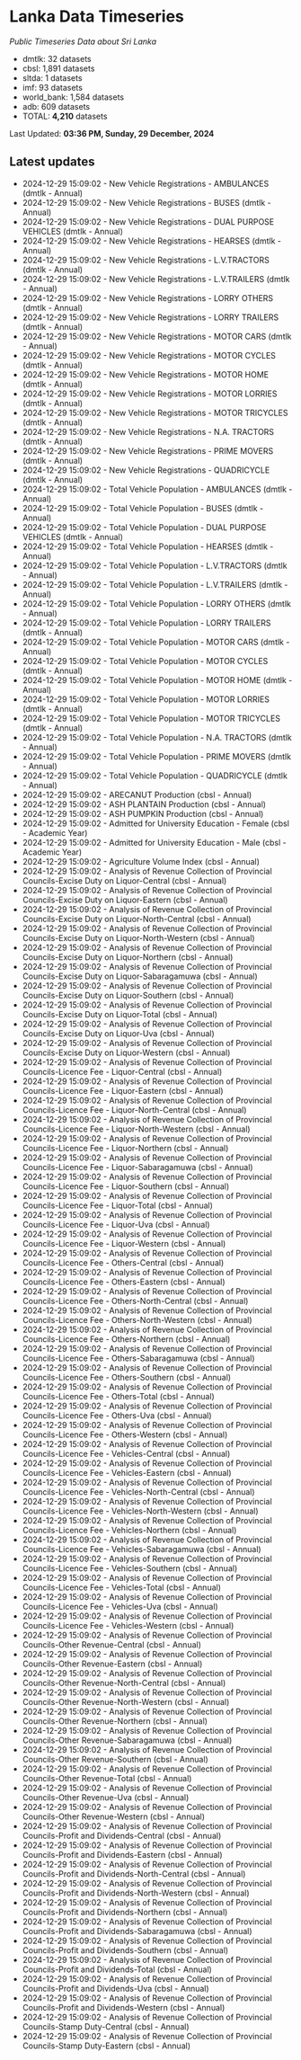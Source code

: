 # Lanka Data Timeseries
*Public Timeseries Data about Sri Lanka*

* dmtlk: 32 datasets
* cbsl: 1,891 datasets
* sltda: 1 datasets
* imf: 93 datasets
* world_bank: 1,584 datasets
* adb: 609 datasets
* TOTAL: **4,210** datasets

Last Updated: **03:36 PM, Sunday, 29 December, 2024**

## Latest updates

* 2024-12-29 15:09:02 - New Vehicle Registrations - AMBULANCES (dmtlk - Annual)
* 2024-12-29 15:09:02 - New Vehicle Registrations - BUSES (dmtlk - Annual)
* 2024-12-29 15:09:02 - New Vehicle Registrations - DUAL PURPOSE VEHICLES (dmtlk - Annual)
* 2024-12-29 15:09:02 - New Vehicle Registrations - HEARSES (dmtlk - Annual)
* 2024-12-29 15:09:02 - New Vehicle Registrations - L.V.TRACTORS (dmtlk - Annual)
* 2024-12-29 15:09:02 - New Vehicle Registrations - L.V.TRAILERS (dmtlk - Annual)
* 2024-12-29 15:09:02 - New Vehicle Registrations - LORRY OTHERS (dmtlk - Annual)
* 2024-12-29 15:09:02 - New Vehicle Registrations - LORRY TRAILERS (dmtlk - Annual)
* 2024-12-29 15:09:02 - New Vehicle Registrations - MOTOR CARS (dmtlk - Annual)
* 2024-12-29 15:09:02 - New Vehicle Registrations - MOTOR CYCLES (dmtlk - Annual)
* 2024-12-29 15:09:02 - New Vehicle Registrations - MOTOR HOME (dmtlk - Annual)
* 2024-12-29 15:09:02 - New Vehicle Registrations - MOTOR LORRIES (dmtlk - Annual)
* 2024-12-29 15:09:02 - New Vehicle Registrations - MOTOR TRICYCLES (dmtlk - Annual)
* 2024-12-29 15:09:02 - New Vehicle Registrations - N.A. TRACTORS (dmtlk - Annual)
* 2024-12-29 15:09:02 - New Vehicle Registrations - PRIME MOVERS (dmtlk - Annual)
* 2024-12-29 15:09:02 - New Vehicle Registrations - QUADRICYCLE (dmtlk - Annual)
* 2024-12-29 15:09:02 - Total Vehicle Population - AMBULANCES (dmtlk - Annual)
* 2024-12-29 15:09:02 - Total Vehicle Population - BUSES (dmtlk - Annual)
* 2024-12-29 15:09:02 - Total Vehicle Population - DUAL PURPOSE VEHICLES (dmtlk - Annual)
* 2024-12-29 15:09:02 - Total Vehicle Population - HEARSES (dmtlk - Annual)
* 2024-12-29 15:09:02 - Total Vehicle Population - L.V.TRACTORS (dmtlk - Annual)
* 2024-12-29 15:09:02 - Total Vehicle Population - L.V.TRAILERS (dmtlk - Annual)
* 2024-12-29 15:09:02 - Total Vehicle Population - LORRY OTHERS (dmtlk - Annual)
* 2024-12-29 15:09:02 - Total Vehicle Population - LORRY TRAILERS (dmtlk - Annual)
* 2024-12-29 15:09:02 - Total Vehicle Population - MOTOR CARS (dmtlk - Annual)
* 2024-12-29 15:09:02 - Total Vehicle Population - MOTOR CYCLES (dmtlk - Annual)
* 2024-12-29 15:09:02 - Total Vehicle Population - MOTOR HOME (dmtlk - Annual)
* 2024-12-29 15:09:02 - Total Vehicle Population - MOTOR LORRIES (dmtlk - Annual)
* 2024-12-29 15:09:02 - Total Vehicle Population - MOTOR TRICYCLES (dmtlk - Annual)
* 2024-12-29 15:09:02 - Total Vehicle Population - N.A. TRACTORS (dmtlk - Annual)
* 2024-12-29 15:09:02 - Total Vehicle Population - PRIME MOVERS (dmtlk - Annual)
* 2024-12-29 15:09:02 - Total Vehicle Population - QUADRICYCLE (dmtlk - Annual)
* 2024-12-29 15:09:02 - ARECANUT Production (cbsl - Annual)
* 2024-12-29 15:09:02 - ASH PLANTAIN Production (cbsl - Annual)
* 2024-12-29 15:09:02 - ASH PUMPKIN Production (cbsl - Annual)
* 2024-12-29 15:09:02 - Admitted for University Education - Female (cbsl - Academic Year)
* 2024-12-29 15:09:02 - Admitted for University Education - Male (cbsl - Academic Year)
* 2024-12-29 15:09:02 - Agriculture Volume Index (cbsl - Annual)
* 2024-12-29 15:09:02 - Analysis of Revenue Collection of Provincial Councils-Excise Duty on Liquor-Central (cbsl - Annual)
* 2024-12-29 15:09:02 - Analysis of Revenue Collection of Provincial Councils-Excise Duty on Liquor-Eastern (cbsl - Annual)
* 2024-12-29 15:09:02 - Analysis of Revenue Collection of Provincial Councils-Excise Duty on Liquor-North-Central (cbsl - Annual)
* 2024-12-29 15:09:02 - Analysis of Revenue Collection of Provincial Councils-Excise Duty on Liquor-North-Western (cbsl - Annual)
* 2024-12-29 15:09:02 - Analysis of Revenue Collection of Provincial Councils-Excise Duty on Liquor-Northern (cbsl - Annual)
* 2024-12-29 15:09:02 - Analysis of Revenue Collection of Provincial Councils-Excise Duty on Liquor-Sabaragamuwa (cbsl - Annual)
* 2024-12-29 15:09:02 - Analysis of Revenue Collection of Provincial Councils-Excise Duty on Liquor-Southern (cbsl - Annual)
* 2024-12-29 15:09:02 - Analysis of Revenue Collection of Provincial Councils-Excise Duty on Liquor-Total (cbsl - Annual)
* 2024-12-29 15:09:02 - Analysis of Revenue Collection of Provincial Councils-Excise Duty on Liquor-Uva (cbsl - Annual)
* 2024-12-29 15:09:02 - Analysis of Revenue Collection of Provincial Councils-Excise Duty on Liquor-Western (cbsl - Annual)
* 2024-12-29 15:09:02 - Analysis of Revenue Collection of Provincial Councils-Licence Fee - Liquor-Central (cbsl - Annual)
* 2024-12-29 15:09:02 - Analysis of Revenue Collection of Provincial Councils-Licence Fee - Liquor-Eastern (cbsl - Annual)
* 2024-12-29 15:09:02 - Analysis of Revenue Collection of Provincial Councils-Licence Fee - Liquor-North-Central (cbsl - Annual)
* 2024-12-29 15:09:02 - Analysis of Revenue Collection of Provincial Councils-Licence Fee - Liquor-North-Western (cbsl - Annual)
* 2024-12-29 15:09:02 - Analysis of Revenue Collection of Provincial Councils-Licence Fee - Liquor-Northern (cbsl - Annual)
* 2024-12-29 15:09:02 - Analysis of Revenue Collection of Provincial Councils-Licence Fee - Liquor-Sabaragamuwa (cbsl - Annual)
* 2024-12-29 15:09:02 - Analysis of Revenue Collection of Provincial Councils-Licence Fee - Liquor-Southern (cbsl - Annual)
* 2024-12-29 15:09:02 - Analysis of Revenue Collection of Provincial Councils-Licence Fee - Liquor-Total (cbsl - Annual)
* 2024-12-29 15:09:02 - Analysis of Revenue Collection of Provincial Councils-Licence Fee - Liquor-Uva (cbsl - Annual)
* 2024-12-29 15:09:02 - Analysis of Revenue Collection of Provincial Councils-Licence Fee - Liquor-Western (cbsl - Annual)
* 2024-12-29 15:09:02 - Analysis of Revenue Collection of Provincial Councils-Licence Fee - Others-Central (cbsl - Annual)
* 2024-12-29 15:09:02 - Analysis of Revenue Collection of Provincial Councils-Licence Fee - Others-Eastern (cbsl - Annual)
* 2024-12-29 15:09:02 - Analysis of Revenue Collection of Provincial Councils-Licence Fee - Others-North-Central (cbsl - Annual)
* 2024-12-29 15:09:02 - Analysis of Revenue Collection of Provincial Councils-Licence Fee - Others-North-Western (cbsl - Annual)
* 2024-12-29 15:09:02 - Analysis of Revenue Collection of Provincial Councils-Licence Fee - Others-Northern (cbsl - Annual)
* 2024-12-29 15:09:02 - Analysis of Revenue Collection of Provincial Councils-Licence Fee - Others-Sabaragamuwa (cbsl - Annual)
* 2024-12-29 15:09:02 - Analysis of Revenue Collection of Provincial Councils-Licence Fee - Others-Southern (cbsl - Annual)
* 2024-12-29 15:09:02 - Analysis of Revenue Collection of Provincial Councils-Licence Fee - Others-Total (cbsl - Annual)
* 2024-12-29 15:09:02 - Analysis of Revenue Collection of Provincial Councils-Licence Fee - Others-Uva (cbsl - Annual)
* 2024-12-29 15:09:02 - Analysis of Revenue Collection of Provincial Councils-Licence Fee - Others-Western (cbsl - Annual)
* 2024-12-29 15:09:02 - Analysis of Revenue Collection of Provincial Councils-Licence Fee - Vehicles-Central (cbsl - Annual)
* 2024-12-29 15:09:02 - Analysis of Revenue Collection of Provincial Councils-Licence Fee - Vehicles-Eastern (cbsl - Annual)
* 2024-12-29 15:09:02 - Analysis of Revenue Collection of Provincial Councils-Licence Fee - Vehicles-North-Central (cbsl - Annual)
* 2024-12-29 15:09:02 - Analysis of Revenue Collection of Provincial Councils-Licence Fee - Vehicles-North-Western (cbsl - Annual)
* 2024-12-29 15:09:02 - Analysis of Revenue Collection of Provincial Councils-Licence Fee - Vehicles-Northern (cbsl - Annual)
* 2024-12-29 15:09:02 - Analysis of Revenue Collection of Provincial Councils-Licence Fee - Vehicles-Sabaragamuwa (cbsl - Annual)
* 2024-12-29 15:09:02 - Analysis of Revenue Collection of Provincial Councils-Licence Fee - Vehicles-Southern (cbsl - Annual)
* 2024-12-29 15:09:02 - Analysis of Revenue Collection of Provincial Councils-Licence Fee - Vehicles-Total (cbsl - Annual)
* 2024-12-29 15:09:02 - Analysis of Revenue Collection of Provincial Councils-Licence Fee - Vehicles-Uva (cbsl - Annual)
* 2024-12-29 15:09:02 - Analysis of Revenue Collection of Provincial Councils-Licence Fee - Vehicles-Western (cbsl - Annual)
* 2024-12-29 15:09:02 - Analysis of Revenue Collection of Provincial Councils-Other Revenue-Central (cbsl - Annual)
* 2024-12-29 15:09:02 - Analysis of Revenue Collection of Provincial Councils-Other Revenue-Eastern (cbsl - Annual)
* 2024-12-29 15:09:02 - Analysis of Revenue Collection of Provincial Councils-Other Revenue-North-Central (cbsl - Annual)
* 2024-12-29 15:09:02 - Analysis of Revenue Collection of Provincial Councils-Other Revenue-North-Western (cbsl - Annual)
* 2024-12-29 15:09:02 - Analysis of Revenue Collection of Provincial Councils-Other Revenue-Northern (cbsl - Annual)
* 2024-12-29 15:09:02 - Analysis of Revenue Collection of Provincial Councils-Other Revenue-Sabaragamuwa (cbsl - Annual)
* 2024-12-29 15:09:02 - Analysis of Revenue Collection of Provincial Councils-Other Revenue-Southern (cbsl - Annual)
* 2024-12-29 15:09:02 - Analysis of Revenue Collection of Provincial Councils-Other Revenue-Total (cbsl - Annual)
* 2024-12-29 15:09:02 - Analysis of Revenue Collection of Provincial Councils-Other Revenue-Uva (cbsl - Annual)
* 2024-12-29 15:09:02 - Analysis of Revenue Collection of Provincial Councils-Other Revenue-Western (cbsl - Annual)
* 2024-12-29 15:09:02 - Analysis of Revenue Collection of Provincial Councils-Profit and Dividends-Central (cbsl - Annual)
* 2024-12-29 15:09:02 - Analysis of Revenue Collection of Provincial Councils-Profit and Dividends-Eastern (cbsl - Annual)
* 2024-12-29 15:09:02 - Analysis of Revenue Collection of Provincial Councils-Profit and Dividends-North-Central (cbsl - Annual)
* 2024-12-29 15:09:02 - Analysis of Revenue Collection of Provincial Councils-Profit and Dividends-North-Western (cbsl - Annual)
* 2024-12-29 15:09:02 - Analysis of Revenue Collection of Provincial Councils-Profit and Dividends-Northern (cbsl - Annual)
* 2024-12-29 15:09:02 - Analysis of Revenue Collection of Provincial Councils-Profit and Dividends-Sabaragamuwa (cbsl - Annual)
* 2024-12-29 15:09:02 - Analysis of Revenue Collection of Provincial Councils-Profit and Dividends-Southern (cbsl - Annual)
* 2024-12-29 15:09:02 - Analysis of Revenue Collection of Provincial Councils-Profit and Dividends-Total (cbsl - Annual)
* 2024-12-29 15:09:02 - Analysis of Revenue Collection of Provincial Councils-Profit and Dividends-Uva (cbsl - Annual)
* 2024-12-29 15:09:02 - Analysis of Revenue Collection of Provincial Councils-Profit and Dividends-Western (cbsl - Annual)
* 2024-12-29 15:09:02 - Analysis of Revenue Collection of Provincial Councils-Stamp Duty-Central (cbsl - Annual)
* 2024-12-29 15:09:02 - Analysis of Revenue Collection of Provincial Councils-Stamp Duty-Eastern (cbsl - Annual)